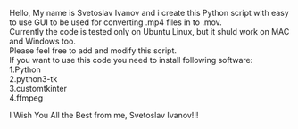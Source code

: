 Hello, My name is Svetoslav Ivanov and i create this Python script with easy to use GUI to be used for converting .mp4 files in to .mov.\
Currently the code is tested only on Ubuntu Linux, but it shuld work on MAC and Windows too.\
Please feel free to add and modify this script.\
If you want to use this code you need to install following software:\
    1.Python\
    2.python3-tk\
    3.customtkinter\
    4.ffmpeg

I Wish You All the Best from me, Svetoslav Ivanov!!!

